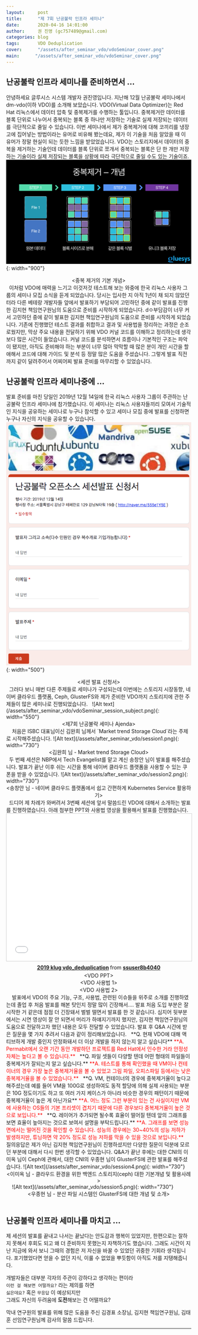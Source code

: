 ```yaml
---
layout:     post
title:      "제 7회 난공불락 인프라 세미나"
date:       2020-04-16 14:01:00
author:     권 진영 (gc757489@gmail.com)
categories: blog
tags:       VDO Deduplication 
cover:      "/assets/after_seminar_vdo/vdoSeminar_cover.png"
main:      "/assets/after_seminar_vdo/vdoSeminar_cover.png"
---
```


## 난공불락 인프라 세미나를 준비하면서 ...
안녕하세요 글루시스 시스템 개발자 권진영입니다. 지난해 12월 난공불락 세미나에서 dm-vdo(이하 VDO)를 소개해 보았습니다. VDO(Virtual Data Optimizer)는 Red Hat 리눅스에서 데이터 압축 및 중복제거를 수행하는 툴입니다. 중복제거란 데이터를 블록 단위로 나누어서 중복되는 블록 중 하나만 저장하는 기술로 실제 저장되는 데이터를 극단적으로 줄일 수 있습니다.
이번 세미나에서 제가 중복제거에 대해 코끼리를 냉장고에 집어넣는 방법이라는 유머로 비유해 봤는데요, 제가 이 기술을 처음 알았을 때 이 유머가 정말 현실이 되는 듯한 느낌을 받았었습니다.
VDO는 스토리지에서 데이터의 중복을 제거하는 기술인데 데이터를 블록 단위로 쪼개서 중복되는 블록은 단 한 개만 저장하는 기술이라 실제 저장되는 블록을 상황에 따라 극단적으로 줄일 수도 있는 기술이죠.  
![Alt text](/assets/after_seminar_vdo/vdoSeminar_concept.png){: width="900"}
<center>&#60;중복 제거의 기본 개념&#62;</center>  
&nbsp;  
이처럼 VDO에 매력을 느기고 이것저것 테스트해 보는 와중에 한국 리눅스 사용자 그룹의 세미나 모집 소식을 듣게 되었습니다.
당시는 입사한 지 아직 1년이 채 되지 않았던 터라 다른 베테랑 개발자들 앞에서 발표하기 부담되어 고민하던 중에 같이 발표를 진행한 김지현 책임연구원님의 도움으로 준비를 시작하게 되었습니다. dㅇ부담감이 너무 커서 고민하던 중에 같이 발표한 김지현 책임연구원님의 도움으로 준비를 시작하게 되었습니다.
기존에 진행했던 테스트 결과를 취합하고 결과 및 사용법을 정리하는 과정은 순조로웠지만, 막상 주요 내용을 전달하기 위해 VDO 커널 코드를 이해하고 정리하는데 생각보다 많은 시간이 들었습니다.
커널 코드를 분석하면서 흐름이나 기본적인 구조는 파악이 됐지만, 아직도 준비해야 하는 부분이 너무 많아 막막할 때 많은 분이 개인 시간을 할애해서 코드에 대해 가이드 및 분석 등 정말 많은 도움을 주셨습니다.
그렇게 발표 직전까지 같이 달려주어서 어찌어찌 발표 준비를 마무리할 수 있었습니다. 

## 난공불락 인프라 세미나중에 ...
발표 준비를 마친 당일인 2019년 12월 14일에 한국 리눅스 사용자 그룹이 주관하는 난공불락 인프라 세미나에 참가했습니다.
이 세미나는 리눅스 사용자들끼리 모여서 기술적인 지식을 공유하는 세미나로 누구나 참석할 수 있고 세미나 모집 중에 발표를 신청하면 누구나 자신의 지식을 공유할 수 있습니다.
![Alt text](/assets/after_seminar_vdo/vdoSeminar_session_form.png){: width="500"}
<center>&#60;세션 발표 신청서&#62;</center>  
&nbsp;  
그러다 보니 매번 다른 주제들로 세미나가 구성되는데 이번에는 스토리지 시장동향, 네이버 클라우드 플랫폼, Ceph, GlusterFS와 제가 준비한 VDO까지 스토리지에 관한 주제들이 많은 세미나로 진행되었습니다.
&nbsp;  
![Alt text](/assets/after_seminar_vdo/vdoSeminar_session_subject.png){: width="550"}
<center>&#60;제7회 난공불락 세미나 Ajenda&#62;</center>  
&nbsp;  
&nbsp;  
처음은 ISBC 대표님이신 김완희 님께서 `Market trend Storage Cloud`라는 주제로 시작해주셨습니다.
![Alt text](/assets/after_seminar_vdo/session1.png){: width="730"}
<center>&#60;김완희 님 - Market trend Storage Cloud&#62;</center>  
&nbsp;  
두 번째 세션은 NBP에서 Tech Evangelist를 맡고 계신 송창안 님이 발표를 해주셨습니다. 발표가 끝난 이후 쉬는 시간을 통해 네이버 클라우드 플랫폼을 사용할 수 있는 쿠폰을 받을 수 있었습니다.
![Alt text](/assets/after_seminar_vdo/session2.png){: width="730"}
<center>&#60;송창안 님 - 네이버 클라우드 플랫폼에서 쉽고 간편하게 Kubernetes Service 활용하기&#62;</center>  
&nbsp;  
드디어 제 차례가 와버려서 3번째 세션에 앞서 말씀드린 VDO에 대해서 소개하는 발표를 진행하였습니다.
아래 첨부한 PPT와 사용법 영상을 활용해서 발표를 진행했습니다.
<center><iframe src="//www.slideshare.net/slideshow/embed_code/key/2MPGSylcAnoGZz" width="700" height="400" frameborder="0" marginwidth="0" marginheight="0" scrolling="no" style="border:1px solid #CCC; border-width:1px; margin-bottom:5px; max-width: 100%;" allowfullscreen> </iframe> <div style="margin-bottom:5px"> <strong> <a href="//www.slideshare.net/secret/2MPGSylcAnoGZz" title="2019 klug vdo_deduplication" target="_blank">2019 klug vdo_deduplication</a> </strong> from <strong><a href="https://www.slideshare.net/ssuser8b4040" target="_blank">ssuser8b4040</a></strong> </div></center>
<center>&#60;VDO PPT&#62;</center>  
<center><script id="asciicast-sscQMnUKOYZFR8wJDQZEJ3l2E" src="https://asciinema.org/a/sscQMnUKOYZFR8wJDQZEJ3l2E.js" async data-size="small" data-cols="95" data-rows="20" ></script></center>
<center>&#60;VDO 사용법 1&#62;</center>  
<center><script id="asciicast-pHmk7IbPP3zt0vaWK6AShdPF4" src="https://asciinema.org/a/pHmk7IbPP3zt0vaWK6AShdPF4.js" async data-size="small" data-cols="95" data-rows="20" ></script></center>
<center>&#60;VDO 사용법 2&#62;</center>  
&nbsp;  
&nbsp;  
발표에서 VDO의 주요 기능, 구조, 사용법, 관련된 이슈들을 위주로 소개를 진행하였는데 졸업 후 처음 발표를 해본 탓인지 정말 많이 긴장해서.... 발표 처음 도입 부분은 잘 시작한 거 같은데 점점 더 긴장돼서 벌벌 떨면서 발표를 한 것 같습니다.
심지어 뒷부분에서는 시연 영상이 잘 안 되면서 머리가 하얘지기까지 했지만, 김지현 책임연구원님의 도움으로 전달하고자 했던 내용은 모두 전달할 수 있었습니다.
발표 후 Q&A 시간에 받은 질문을 몇 가지 추려서 다음과 같이 정리해보았습니다. 
&nbsp;  
**Q. 현재 VDO에 대해 액티브하게 개발 중인지 안정화돼서 더 이상 개발을 하지 않는지 알고 싶습니다**  
<span style="color:red">**A. Permabit에서 오랜 기간 동안 개발하던 프로젝트를 Red Hat에서 인수한 거라 안정성 자체는 높다고 볼 수 있습니다.**  </span>  
&nbsp;  
**Q. 파일 셋들이 다양할 텐데 어떤 형태의 파일들이 중복제거가 잘되는지 알고 싶습니다.**  
<span style="color:red">**A. 테스트를 통해 확인했을 때 VM이나 컨테이너의 경우 가장 높은 중복제거율을 볼 수 있었고 그림 파일, 오피스파일 등에서는 낮은 중복제거율을 볼 수 있었습니다.**  </span>  
&nbsp;  
**Q. VM, 컨테이너의 경우에 중복제거율이 높다고 해주셨는데 예를 들어 VM을 100G로 생성하여도 동적 할당에 의해 실제 사용되는 부분은 10G 정도이기도 하고 또 여러 가지 케이스가 아니라 비슷한 경우의 패턴이기 때문에 중복제거율이 높은 게 아닌가요**  
<span style="color:red">**A. 어느 정도 그런 부분이 있는 건 사실이지만 VM에 사용하는 OS들의 기본 프리셋이 겹치기 때문에 다른 경우보다 중복제거율이 높은 것으로 보입니다.**  </span>  
&nbsp;  
**Q. 레이어가 추가되면 될수록 효율이 떨어질 텐데 앞의 그래프를 보면 효율이 높아지는 것으로 보여서 설명을 부탁드립니다.**  
<span style="color:red">**A. 그래프를 보면 성능 면에서는 떨어진 것을 확인할 수 있습니다. 성능의 경우에는 30~40%의 성능 저하가 발생하지만, 튜닝하면 약 20% 정도로 성능 저하를 막을 수 있을 것으로 보입니다.**  </span>  
&nbsp;  
질의응답은 제가 아닌 김지현 책임연구원님이 진행하셨지만 다양한 질문이 덕분에 모르던 부분에 대해서 다시 한번 생각할 수 있었습니다.
Q&A가 끝난 후에는 대한 CNI의 이미옥 님이 Ceph에 관해서, 대한 CNI의 우종현 님이 GlusterFS에 관한 발표를 해주셨습니다.
![Alt text](/assets/after_seminar_vdo/session4.png){: width="730"}
<center>&#60;이미옥 님 - 클라우드 환경을 위한 백엔드 스토리지(ceph) 대한 기본개념 및 활용사례&#62;</center>  
&nbsp;  
&nbsp;  
![Alt text](/assets/after_seminar_vdo/session5.png){: width="730"}
<center>&#60;우종현 님 - 분산 파일 시스템인 GlusterFS에 대한 개념 및 소개&#62;</center>  
&nbsp;  

## 난공불락 인프라 세미나를 마치고 ...
제 세션의 발표를 끝내고 나서는 끝났다는 안도감과 행복이 있었지만, 한편으로는 잘하지 못해서 후회도 되고 왜 더 준비하지 못했는지 자책하기도 했습니다.
그래도 시간이 지난 지금에 와서 보니 그때의 경험은 저 자신을 바꿀 수 있었던 귀중한 기회라 생각됩니다.
포기했었다면 얻을 수 없던 지식, 이룰 수 없었을 뿌듯함이 아직도 저를 지탱해줍니다.

개발자들은 대부분 각자의 주관이 강하다고 생각하는 편이라  
`이런 걸 해보면 어떨까요?` 라는 제의를 하면  
`싫은데요?` 혹은 `무응답` 이 예상되지만  
그래도 자신의 두려움에 **도전**해보는 건 어떨까요?

막내 연구원의 발표를 위해 많은 도움을 주신 김경표 소장님, 김지현 책임연구원님, 김태훈 선임연구원님께 감사의 말씀 드립니다.

- - -
